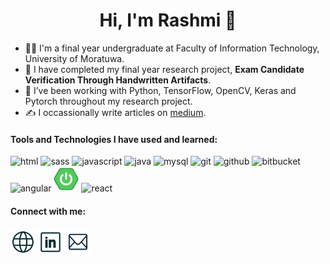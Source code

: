 <div align="center">
  
# Hi, I'm Rashmi 👋

</div>

- 👩‍🎓 I'm a final year undergraduate at Faculty of Information Technology, University of Moratuwa.
- 🔭 I have completed my final year research project, **Exam Candidate Verification Through Handwritten Artifacts**.
- 🌱 I’ve been working with Python, TensorFlow, OpenCV, Keras and Pytorch throughout my research project.
- ✍️ I occassionally write articles on [medium](https://medium.com/@RashmiSandamini).

#### Tools and Technologies I have used and learned:

<p>
  <img src="https://cdn.jsdelivr.net/gh/devicons/devicon@latest/icons/html5/html5-original.svg" height="40" width="40" alt="html" />
  <img src="https://cdn.jsdelivr.net/gh/devicons/devicon@latest/icons/sass/sass-original.svg"  height="40" width="40" alt="sass"/>
  <img src="https://cdn.jsdelivr.net/gh/devicons/devicon@latest/icons/javascript/javascript-original.svg"  height="40" width="40" alt="javascript"/>
  <img src="https://cdn.jsdelivr.net/gh/devicons/devicon@latest/icons/java/java-original.svg"  height="40" width="40" alt="java"/>
  <img src="https://cdn.jsdelivr.net/gh/devicons/devicon@latest/icons/mysql/mysql-original-wordmark.svg"  height="40" width="40" alt="mysql"/>
  <img src="https://cdn.jsdelivr.net/gh/devicons/devicon@latest/icons/git/git-original.svg" height="40" width="40" alt="git" />
  <img src="https://cdn.jsdelivr.net/gh/devicons/devicon@latest/icons/github/github-original.svg" height="40" width="40" alt="github"/>
  <img src="https://cdn.jsdelivr.net/gh/devicons/devicon@latest/icons/bitbucket/bitbucket-original.svg" height="40" width="40" alt="bitbucket" />        
  <img src="https://cdn.jsdelivr.net/gh/devicons/devicon@latest/icons/angular/angular-original.svg" height="40" width="40" alt="angular"/>
  <img src="https://github.com/RashmiSandamini/RashmiSandamini/blob/main/spring_boot_icon.png" height="40" width="40" alt="springboot"/>
  <img src="https://cdn.jsdelivr.net/gh/devicons/devicon@latest/icons/react/react-original.svg" height="40" width="40" alt="react"/>
</p>

#### Connect with me:

<p align="left">
<a href="https://srashmi.com" target="blank"><img align="center" src="https://github.com/RashmiSandamini/RashmiSandamini/blob/main/website_icon.png" alt="https://srashmi.com" height="40" width="40"/></a>
<a href="https://www.linkedin.com/in/rashmisandamini" target="blank"><img align="center" src="https://github.com/RashmiSandamini/RashmiSandamini/blob/main/linkedin_icon.png" alt="www.linkedin.com/in/rashmisandamini" height="40" width="40"/></a>
<a href="mailto:rashmi20sandamini@gmail.com?" target="blank"><img align="center" src="https://github.com/RashmiSandamini/RashmiSandamini/blob/main/email_icon.png" alt="mailto:rashmi20sandamini@gmail.com?" height="45" width="40"/></a>
</p>
<br>  
